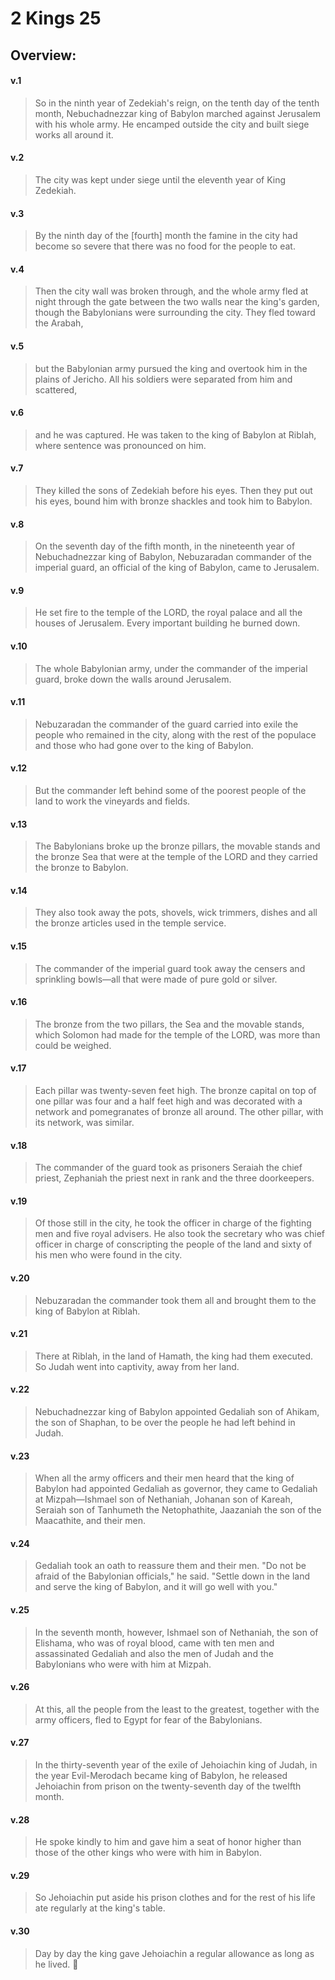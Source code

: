 # 2 Kings 25

## Overview:


#### v.1
>So in the ninth year of Zedekiah's reign, on the tenth day of the tenth month, Nebuchadnezzar king of Babylon marched against Jerusalem with his whole army. He encamped outside the city and built siege works all around it.

#### v.2
>The city was kept under siege until the eleventh year of King Zedekiah.

#### v.3
>By the ninth day of the \[fourth\] month the famine in the city had become so severe that there was no food for the people to eat.

#### v.4
>Then the city wall was broken through, and the whole army fled at night through the gate between the two walls near the king's garden, though the Babylonians were surrounding the city. They fled toward the Arabah,

#### v.5
>but the Babylonian army pursued the king and overtook him in the plains of Jericho. All his soldiers were separated from him and scattered,

#### v.6
>and he was captured. He was taken to the king of Babylon at Riblah, where sentence was pronounced on him.

#### v.7
>They killed the sons of Zedekiah before his eyes. Then they put out his eyes, bound him with bronze shackles and took him to Babylon.

#### v.8
>On the seventh day of the fifth month, in the nineteenth year of Nebuchadnezzar king of Babylon, Nebuzaradan commander of the imperial guard, an official of the king of Babylon, came to Jerusalem.

#### v.9
>He set fire to the temple of the LORD, the royal palace and all the houses of Jerusalem. Every important building he burned down.

#### v.10
>The whole Babylonian army, under the commander of the imperial guard, broke down the walls around Jerusalem.

#### v.11
>Nebuzaradan the commander of the guard carried into exile the people who remained in the city, along with the rest of the populace and those who had gone over to the king of Babylon.

#### v.12
>But the commander left behind some of the poorest people of the land to work the vineyards and fields.

#### v.13
>The Babylonians broke up the bronze pillars, the movable stands and the bronze Sea that were at the temple of the LORD and they carried the bronze to Babylon.

#### v.14
>They also took away the pots, shovels, wick trimmers, dishes and all the bronze articles used in the temple service.

#### v.15
>The commander of the imperial guard took away the censers and sprinkling bowls—all that were made of pure gold or silver.

#### v.16
>The bronze from the two pillars, the Sea and the movable stands, which Solomon had made for the temple of the LORD, was more than could be weighed.

#### v.17
>Each pillar was twenty-seven feet high. The bronze capital on top of one pillar was four and a half feet high and was decorated with a network and pomegranates of bronze all around. The other pillar, with its network, was similar.

#### v.18
>The commander of the guard took as prisoners Seraiah the chief priest, Zephaniah the priest next in rank and the three doorkeepers.

#### v.19
>Of those still in the city, he took the officer in charge of the fighting men and five royal advisers. He also took the secretary who was chief officer in charge of conscripting the people of the land and sixty of his men who were found in the city.

#### v.20
>Nebuzaradan the commander took them all and brought them to the king of Babylon at Riblah.

#### v.21
>There at Riblah, in the land of Hamath, the king had them executed. So Judah went into captivity, away from her land.

#### v.22
>Nebuchadnezzar king of Babylon appointed Gedaliah son of Ahikam, the son of Shaphan, to be over the people he had left behind in Judah.

#### v.23
>When all the army officers and their men heard that the king of Babylon had appointed Gedaliah as governor, they came to Gedaliah at Mizpah—Ishmael son of Nethaniah, Johanan son of Kareah, Seraiah son of Tanhumeth the Netophathite, Jaazaniah the son of the Maacathite, and their men.

#### v.24
>Gedaliah took an oath to reassure them and their men. "Do not be afraid of the Babylonian officials," he said. "Settle down in the land and serve the king of Babylon, and it will go well with you."

#### v.25
>In the seventh month, however, Ishmael son of Nethaniah, the son of Elishama, who was of royal blood, came with ten men and assassinated Gedaliah and also the men of Judah and the Babylonians who were with him at Mizpah.

#### v.26
>At this, all the people from the least to the greatest, together with the army officers, fled to Egypt for fear of the Babylonians.

#### v.27
>In the thirty-seventh year of the exile of Jehoiachin king of Judah, in the year Evil-Merodach became king of Babylon, he released Jehoiachin from prison on the twenty-seventh day of the twelfth month.

#### v.28
>He spoke kindly to him and gave him a seat of honor higher than those of the other kings who were with him in Babylon.

#### v.29
>So Jehoiachin put aside his prison clothes and for the rest of his life ate regularly at the king's table.

#### v.30
>Day by day the king gave Jehoiachin a regular allowance as long as he lived. 



